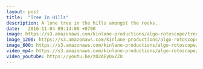 ```yaml
---
layout: post
title:  "Tree In Hills"
description: A lone tree in the hills amongst the rocks.
date:   2016-11-04 09:14:00 +0700
image: https://s3.amazonaws.com/kinlane-productions/algo-rotoscope/treeinhills/tree-in-hills-still.jpg
image_1200: https://s3.amazonaws.com/kinlane-productions/algo-rotoscope/treeinhills/tree-in-hills-still-1200.png
image_600: https://s3.amazonaws.com/kinlane-productions/algo-rotoscope/treeinhills/tree-in-hills-still-600.png
video_mp4: https://s3.amazonaws.com/kinlane-productions/algo-rotoscope/treeinhills/tree-in-hills-publish-540.mp4
video_youtube: https://youtu.be/zO2AEyQxZZ8
---
```

